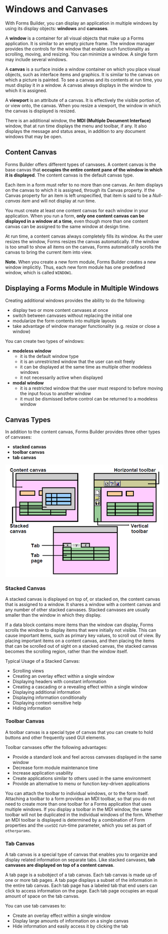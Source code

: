 # Windows and Canvases

With Forms Builder, you can display an application in multiple windows by using its display objects: **windows** and **canvases**.

A **window** is a container for all visual objects that make up a Forms application. It is similar to an empty picture frame. The window manager provides the controls for the window that enable such functionality as scrolling, moving, and resizing. You can minimize a window. A single
form may include several windows.

A **canvas** is a surface inside a window container on which you place visual objects, such as interface items and graphics. It is similar to the canvas on which a picture is painted. To see a canvas and its contents at run time, you must display it in a window. A canvas always displays in the window to which it is assigned.

A **viewport** is an attribute of a canvas. It is effectively the visible portion of, or view onto, the canvas. When you resize a viewport, the window in which the canvas is displayed is resized.

There is an additional window, the **MDI (Multiple Document Interface)** window, that at run time displays the menu and toolbar, if any. It also displays the message and status areas, in addition to any document windows that may be open.

## Content Canvas

Forms Builder offers different types of canvases. A content canvas is the base canvas that **occupies the entire content pane of the window in which it is displayed**. The content canvas is the default canvas type. 

Each item in a form must refer to no more than one canvas. An item displays on the canvas to which it is assigned, through its Canvas property. If the Canvas property for an item is left unspecified, that item is said to be a *Null-canvas item* and will not display at run time.

You must create at least one content canvas for each window in your application. When you run a form, **only one content canvas can be displayed in a window at a time**, even though more than one content canvas can be assigned to the same window at design time.

At run time, a content canvas always completely fills its window. As the user resizes the window, Forms resizes the canvas automatically. If the window is too small to show all items on the canvas, Forms automatically scrolls the canvas to bring the current item into view.

**Note.** When you create a new form module, Forms Builder creates a new window implicitly. Thus, each new form module has one predefined window, which is called ```WINDOW1```.

## Displaying a Forms Module in Multiple Windows

Creating additional windows provides the ability to do the following:
- display two or more content canvases at once
- switch between canvases without replacing the initial one
- modularize the form contents into multiple layouts
- take advantage of window manager functionality (e.g. resize or close a window)

You can create two types of windows:
- **modeless window**
    - it is the default window type
    - it is an unrestricted window that the user can exit freely
    - it can be displayed at the same time as multiple other modeless windows
    - it not necessarily active when displayed
- **modal window** 
    - it is a restricted window that the user must respond to before moving the input focus to another window
    - it must be dismissed before control can be returned to a modeless window

## Canvas Types

In addition to the content canvas, Forms Builder provides three other types of canvases:
- **stacked canvas**
- **toolbar canvas**
- **tab canvas**

![Canvas Types](../images/canvas_types.png)

### Stacked Canvas

A stacked canvas is displayed on top of, or stacked on, the content canvas that is assigned to a window. It shares a window with a content canvas and any number of other stacked canvases. Stacked canvases are usually smaller than the window in which they display.

If a data block contains more items than the window can display, Forms scrolls the window
to display items that were initially not visible. This can cause important items, such as
primary key values, to scroll out of view. By placing important items on a content canvas,
and then placing the items that can be scrolled out of sight on a stacked canvas, the stacked canvas becomes the scrolling region, rather than the window itself.

Typical Usage of a Stacked Canvas:
- Scrolling views
- Creating an overlay effect within a single window
- Displaying headers with constant information
- Creating a cascading or a revealing effect within a single window
- Displaying additional information
- Displaying information conditionally
- Displaying context-sensitive help
- Hiding information

### Toolbar Canvas

A toolbar canvas is a special type of canvas that you can create to hold buttons and other
frequently used GUI elements.

Toolbar canvases offer the following advantages:
- Provide a standard look and feel across canvases displayed in the same window
- Decrease form module maintenance time
- Increase application usability
- Create applications similar to others used in the same environment
- Provide an alternative to menu or function key–driven applications

You can attach the toolbar to individual windows, or to the form itself. Attaching a toolbar to a form provides an MDI toolbar, so that you do not need to create more than one toolbar for a Forms application that uses multiple windows. If you display a toolbar in the MDI window, the same toolbar will not be duplicated in the individual windows of the form. Whether an MDI toolbar is displayed is determined by a combination of Form properties and
the ```useSDI``` run-time parameter, which you set as part of ```otherparams```.

### Tab Canvas

A tab canvas is a special type of canvas that enables you to organize and display related information on separate tabs. Like stacked canvases, **tab canvases are displayed on top of a content canvas**.

A tab page is a subobject of a tab canvas. Each tab canvas is made up of one or more tab pages. A tab page displays a subset of the information in the entire tab canvas. Each tab page has a labeled tab that end users can click to access information on the page. Each tab page occupies an equal amount of space on the tab canvas.

You can use tab canvases to:
- Create an overlay effect within a single window
- Display large amounts of information on a single canvas
- Hide information and easily access it by clicking the tab